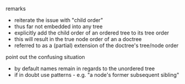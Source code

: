 
remarks
- reiterate the issue with "child order"
- thus far not embedded into any tree
- explicitly add the child order of an ordered tree to its tree order
- this will result in the true node order of an a doctree
- referred to as a (partial) extension of the doctree's tree/node order

point out the confusing situation
- by default names remain in regards to the unordered tree
- if in doubt use patterns - e.g. "a node's former subsequent sibling"
